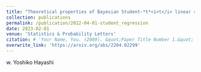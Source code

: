 ```yaml
---
title: "Theoretical properties of Bayesian Student-*t*<i>t</i> linear regression"
collection: publications
permalink: /publication/2022-04-01-student_regression
date: 2023-02-01
venue: 'Statistics & Probability Letters'
citation: # 'Your Name, You. (2009). &quot;Paper Title Number 1.&quot; <i>Journal 1</i>. 1(1).'
overwrite_link: 'https://arxiv.org/abs/2204.02299'
---
```

w. Yoshiko Hayashi